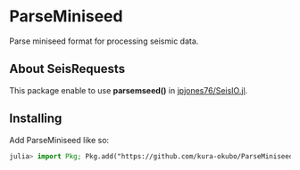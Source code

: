# ParseMiniseed
Parse miniseed format for processing seismic data.

## About SeisRequests
This package enable to use __parsemseed()__ in [jpjones76/SeisIO.jl](https://github.com/jpjones76/SeisIO.jl).

## Installing

Add ParseMiniseed like so:

```julia
julia> import Pkg; Pkg.add("https://github.com/kura-okubo/ParseMiniseed.jl")
```
